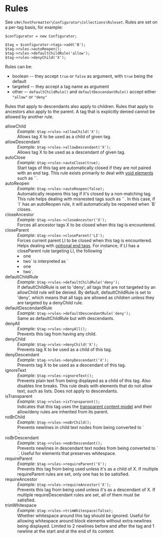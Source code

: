 Rules
=====

See `s9e\TextFormatter\Configurator\Collections\Ruleset`.
Rules are set on a per-tag basis, for example:

```
$configurator = new Configurator;

$tag = $configurator->tags->add('B');
$tag->rules->autoReopen();
$tag->rules->defaultChildRule('allow');
$tag->rules->denyChild('X');
```

Rules can be:

 * boolean -- they accept `true` or `false` as argument, with `true` being the default
 * targeted -- they accept a tag name as argument
 * other -- `defaultChildRule()` and `defaultDescendantRule()` accept either `"allow"` or `"deny"`

Rules that apply to descendants also apply to children. Rules that apply to ancestors also apply to the parent. A tag that is explicitly denied cannot be allowed by another rule.

<dl>

<dt>allowChild</dt>
<dd><i>Example:</i> <code>$tag->rules->allowChild('X');</code><br/>
Allows tag X to be used as a child of given tag.</dd>

<dt>allowDescendant</dt>
<dd><i>Example:</i> <code>$tag->rules->allowDescendant('X');</code><br/>
Allows tag X to be used as a descendant of given tag.</dd>

<dt>autoClose</dt>
<dd><i>Example:</i> <code>$tag->rules->autoClose(true);</code><br/>
Start tags of this tag are automatically closed if they are not paired with an end tag. This rule exists primarily to deal with <a href="http://www.w3.org/html/wg/drafts/html/master/single-page.html#void-elements">void elements</a> such as `<img>`.</dd>

<dt>autoReopen</dt>
<dd><i>Example:</i> <code>$tag->rules->autoReopen(false);</code><br/>
Automatically reopens this tag if it's closed by a non-matching tag. This rule helps dealing with misnested tags such as `<B><I></B></I>`. In this case, if `I` has an autoReopen rule, it will automatically be reopened when `B` closes.</dd>

<dt>closeAncestor</dt>
<dd><i>Example:</i> <code>$tag->rules->closeAncestor('X');</code><br/>
Forces all ancestor tags X to be closed when this tag is encountered.</dd>

<dt>closeParent</dt>
<dd><i>Example:</i> <code>$tag->rules->closeParent('LI');</code><br/>
Forces current parent LI to be closed when this tag is encountered. Helps dealing with <a href="http://www.w3.org/html/wg/drafts/html/master/single-page.html#optional-tags">optional end tags</a>. For instance, if LI has a closeParent rule targeting LI, the following `<LI>one<LI>two` is interpreted as `<LI>one</LI><LI>two`.</dd>

<dt>defaultChildRule</dt>
<dd><i>Example:</i> <code>$tag->rules->defaultChildRule('deny');</code><br/>
If defaultChildRule is set to 'deny', all tags that are not targeted by an allowChild rule will be denied. By default, defaultChildRule is set to 'deny', which means that all tags are allowed as children unless they are targeted by a denyChild rule. </dd>

<dt>defaultDescendantRule</dt>
<dd><i>Example:</i> <code>$tag->rules->defaultDescendantRule('deny');</code><br/>
Same as defaultChildRule but with descendants.</dd>

<dt>denyAll</dt>
<dd><i>Example:</i> <code>$tag->rules->denyAll();</code><br/>
Prevents this tag from having any child.</dd>

<dt>denyChild</dt>
<dd><i>Example:</i> <code>$tag->rules->denyChild('X');</code><br/>
Prevents tag X to be used as a child of this tag.</dd>

<dt>denyDescendant</dt>
<dd><i>Example:</i> <code>$tag->rules->denyDescendant('X');</code><br/>
Prevents tag X to be used as a descendant of this tag.</dd>

<dt>ignoreText</dt>
<dd><i>Example:</i> <code>$tag->rules->ignoreText();</code><br/>
Prevents plain text from being displayed as a child of this tag. Also disables line breaks. This rule deals with elements that do not allow text, such as lists. Does not apply to descendants.</dd>

<dt>isTransparent</dt>
<dd><i>Example:</i> <code>$tag->rules->isTransparent();</code><br/>
Indicates that this tag uses the <a href="http://www.w3.org/html/wg/drafts/html/master/single-page.html#transparent-content-models">transparent content model</a> and their allow/deny rules are inherited from its parent.</dd>

<dt>noBrChild</dt>
<dd><i>Example:</i> <code>$tag->rules->noBrChild();</code><br/>
Prevents newlines in child text nodes from being converted to `<br/>`.</dd>

<dt>noBrDescendant</dt>
<dd><i>Example:</i> <code>$tag->rules->noBrDescendant();</code><br/>
Prevents newlines in descendant text nodes from being converted to `<br/>`. Useful for elements that preserves whitespace.</dd>

<dt>requireParent</dt>
<dd><i>Example:</i> <code>$tag->rules->requireParent('X');</code><br/>
Prevents this tag from being used unless it's as a child of X. If multiple requireParent rules are set, only one has to be satisfied.</dd>

<dt>requireAncestor</dt>
<dd><i>Example:</i> <code>$tag->rules->requireAncestor('X');</code><br/>
Prevents this tag from being used unless it's as a descendant of X. If multiple requireDescendant rules are set, all of them must be satisfied.</dd>

<dt>trimWhitespace</dt>
<dd><i>Example:</i> <code>$tag->rules->trimWhitespace(false);</code><br/>
Whether whitespace around this tag should be ignored. Useful for allowing whitespace around block elements without extra newlines being displayed. Limited to 2 newlines before and after the tag and 1 newline at the start and at the end of its content.</dd>

</dl>